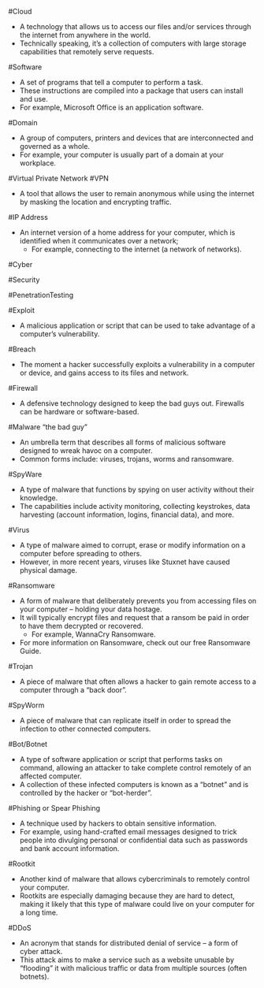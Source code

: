 #Cloud
- A technology that allows us to access our files and/or services through the internet from anywhere in the world. 
- Technically speaking, it’s a collection of computers with large storage capabilities that remotely serve requests.

#Software
- A set of programs that tell a computer to perform a task. 
- These instructions are compiled into a package that users can install and use. 
- For example, Microsoft Office is an application software.

#Domain
- A group of computers, printers and devices that are interconnected and governed as a whole. 
- For example, your computer is usually part of a domain at your workplace.

#Virtual Private Network #VPN
- A tool that allows the user to remain anonymous while using the internet by masking the location and encrypting traffic.

#IP Address
- An internet version of a home address for your computer, which is identified when it communicates over a network; 
  - For example, connecting to the internet (a network of networks).

#Cyber

#Security

#PenetrationTesting

#Exploit
- A malicious application or script that can be used to take advantage of a computer’s vulnerability.

#Breach
- The moment a hacker successfully exploits a vulnerability in a computer or device, and gains access to its files and network.

#Firewall
- A defensive technology designed to keep the bad guys out. Firewalls can be hardware or software-based.

#Malware “the bad guy”
- An umbrella term that describes all forms of malicious software designed to wreak havoc on a computer. 
- Common forms include: viruses, trojans, worms and ransomware.

#SpyWare
- A type of malware that functions by spying on user activity without their knowledge. 
- The capabilities include activity monitoring, collecting keystrokes, data harvesting (account information, logins, financial data), and more.

#Virus
- A type of malware aimed to corrupt, erase or modify information on a computer before spreading to others. 
- However, in more recent years, viruses like Stuxnet have caused physical damage.

#Ransomware
- A form of malware that deliberately prevents you from accessing files on your computer – holding your data hostage. 
- It will typically encrypt files and request that a ransom be paid in order to have them decrypted or recovered. 
  - For example, WannaCry Ransomware. 
- For more information on Ransomware, check out our free Ransomware Guide.

#Trojan
- A piece of malware that often allows a hacker to gain remote access to a computer through a “back door”.

#SpyWorm
- A piece of malware that can replicate itself in order to spread the infection to other connected computers.

#Bot/Botnet
- A type of software application or script that performs tasks on command, allowing an attacker to take complete control remotely of an affected computer. 
- A collection of these infected computers is known as a “botnet” and is controlled by the hacker or “bot-herder”.

#Phishing or Spear Phishing
- A technique used by hackers to obtain sensitive information. 
- For example, using hand-crafted email messages designed to trick people into divulging personal or confidential data such as passwords and bank account information.

#Rootkit
- Another kind of malware that allows cybercriminals to remotely control your computer. 
- Rootkits are especially damaging because they are hard to detect, making it likely that this type of malware could live on your computer for a long time.

#DDoS
- An acronym that stands for distributed denial of service – a form of cyber attack. 
- This attack aims to make a service such as a website unusable by “flooding” it with malicious traffic or data from multiple sources (often botnets).
